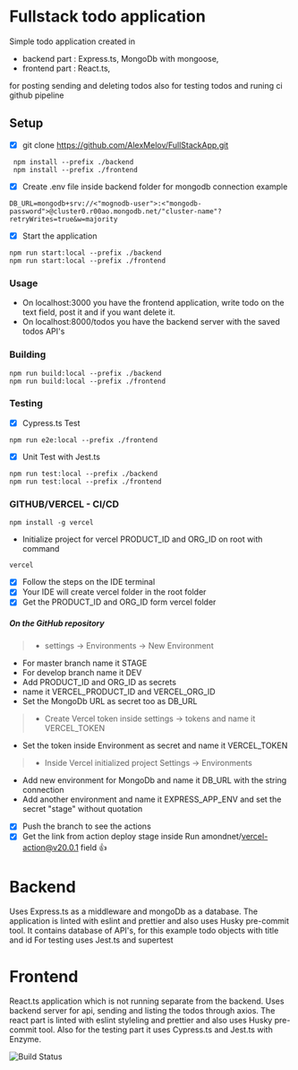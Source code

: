 # Fullstack todo application
Simple todo application created in
- backend part : Express.ts, MongoDb with mongoose,
- frontend part : React.ts,

for posting sending and deleting todos also for testing todos and runing ci github pipeline

## Setup

- [x] git clone https://github.com/AlexMelov/FullStackApp.git
```
 npm install --prefix ./backend
 npm install --prefix ./frontend
```
- [x] Create .env file inside backend folder for mongodb connection example
 ```mognoose connection
DB_URL=mongodb+srv://<"mognodb-user">:<"mongodb-password">@cluster0.r00ao.mongodb.net/"cluster-name"?retryWrites=true&w=majority
```
- [x] Start the application

```start app
npm run start:local --prefix ./backend
npm run start:local --prefix ./frontend
```
### Usage
- On localhost:3000 you have the frontend application, write todo on the text field, post it and if you want delete it.
- On localhost:8000/todos you have the backend server with the saved todos API's
### Building
```Build
npm run build:local --prefix ./backend
npm run build:local --prefix ./frontend
```
### Testing
- [x] Cypress.ts Test
```Testing
npm run e2e:local --prefix ./frontend
```
- [x] Unit Test with Jest.ts
```Jest Test
npm run test:local --prefix ./backend
npm run test:local --prefix ./frontend
```
### GITHUB/VERCEL -  CI/CD

```Vercel
npm install -g vercel
```
- Initialize project for vercel PRODUCT_ID and ORG_ID on root with command
```vercel command
vercel
```
- [x] Follow the steps on the IDE terminal
- [x] Your IDE will create vercel folder in the root folder
- [x] Get the PRODUCT_ID and ORG_ID form vercel folder
##### On the GitHub repository

> - settings -> Environments -> New Environment
- For master branch name it STAGE
- For develop branch name it DEV
- Add PRODUCT_ID and ORG_ID as secrets
- name it VERCEL_PRODUCT_ID and VERCEL_ORG_ID
- Set the MongoDb URL as secret too as DB_URL
> - Create Vercel token inside settings -> tokens and name it VERCEL_TOKEN
- Set the token inside Environment as secret and name it VERCEL_TOKEN
> - Inside Vercel initialized project Settings -> Environments
- Add new environment for MongoDb and name it DB_URL with the string connection
- Add another environment and name it EXPRESS_APP_ENV and set the secret "stage" without quotation
- [x] Push the branch to see the actions
- [x] Get the link from action deploy stage inside Run amondnet/vercel-action@v20.0.1 field :+1:

# Backend
Uses Express.ts as a middleware and mongoDb as a database.
The application is linted with eslint and prettier and also uses Husky pre-commit tool.
It contains database of API's, for this example todo objects with title and id
For testing uses Jest.ts and supertest

# Frontend
React.ts application which is not running separate from the backend.
Uses backend server for api, sending and listing the todos through axios.
The react part is linted with eslint styleling and prettier and also uses Husky pre-commit tool.
Also for the testing part it uses Cypress.ts and Jest.ts with Enzyme.

![Build Status](https://img.shields.io/appveyor/build/AlexMelov/FullStackApp?style=plastic)
